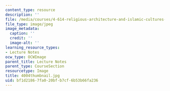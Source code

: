 ```yaml
---
content_type: resource
description: ''
file: /media/courses/4-614-religious-architecture-and-islamic-cultures-fall-2002/bf1d21867fa020bfb7cf6b53b66fa236_4004thumbnail.jpg
file_type: image/jpeg
image_metadata:
  caption: ''
  credit: ''
  image-alt: ''
learning_resource_types:
- Lecture Notes
ocw_type: OCWImage
parent_title: Lecture Notes
parent_type: CourseSection
resourcetype: Image
title: 4004thumbnail.jpg
uid: bf1d2186-7fa0-20bf-b7cf-6b53b66fa236
---
```

